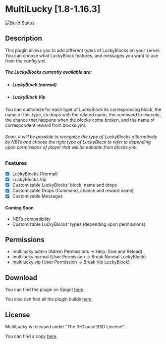 # MultiLucky [1.8-1.16.3]
[![Build Status](https://multicoredev.it/buildStatus/icon?job=MultiLucky)](https://multicoredev.it/job/MultiLucky/)

## Description

This plugin allows you to add different types of LuckyBlocks on your server.
You can choose what LuckyBlock features, and messages you want to use from the config.yml.

##### The LuckyBlocks currently available are:
- ##### LuckyBlock (normal)
- ##### LuckyBlock Vip

You can customize for each type of LuckyBlock its corresponding block, the name of this type, its drops with the related name, the command to execute, the chance that happens when the blocks come broken, and the name of correspondent reward from blocks.yml.

###### Soon, it will be possible to recognize the type of LuckyBlocks alternatively by NBTs and choose the right type of LuckyBlock to refer to depending upon permissions of player that will be editable from blocks.yml.

### Features

- [x] LuckyBlocks (Normal)
- [x] LuckyBlocks Vip
- [x] Customizable LuckyBlocks' block, name and drops
- [x] Customizable Drops (Command, chance and reward name)
- [x] Customizable Messages

#### Coming Soon

- NBTs compatibility
- Customizable LuckyBlocks' types (depending upon permissions)

## Permissions

- multilucky.admin (Admin Permissions -> Help, Give and Reload)
- multilucky.normal (User Permission -> Break Normal LuckyBlock)
- multilucky.vip (User Permission -> Break Vip LuckyBlock)

## Download
You can find the plugin on Spigot [here]().

You also can find all the plugin builds [here](https://multicoredev.it/job/MultiLucky/).

## License
MultiLucky is released under "The 3-Clause BSD License". 

You can find a copy [here](https://github.com/MultiCoreNetwork/MultiLucky/blob/master/LICENSE).

